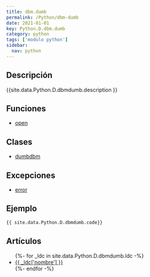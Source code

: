 ```yaml
---
title: dbm.dumb
permalink: /Python/dbm-dumb
date: 2021-01-01
key: Python.D.dbm.dumb
category: python
tags: ['modulo python']
sidebar: 
  nav: python
---
```


## Descripción
{{site.data.Python.D.dbmdumb.description }}

## Funciones
* [open](/Python/dbm-dumb/open/)

## Clases
* [dumbdbm](/Python/dbm-dumb/dumbdbm/)

## Excepciones
* [error](/Python/dbm-dumb/error/)

## Ejemplo
~~~python
{{ site.data.Python.D.dbmdumb.code}}
~~~

## Artículos
<ul>
{%- for _ldc in site.data.Python.D.dbmdumb.ldc -%}
   <li>
       <a href="{{_ldc['url'] }}">{{ _ldc['nombre'] }}</a>
   </li>
{%- endfor -%}
</ul>
